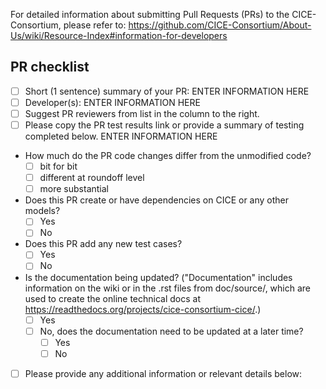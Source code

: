 
For detailed information about submitting Pull Requests (PRs) to the CICE-Consortium,
please refer to: <https://github.com/CICE-Consortium/About-Us/wiki/Resource-Index#information-for-developers>


## PR checklist
- [ ] Short (1 sentence) summary of your PR: 
    ENTER INFORMATION HERE
- [ ] Developer(s): 
    ENTER INFORMATION HERE
- [ ] Suggest PR reviewers from list in the column to the right.
- [ ] Please copy the PR test results link or provide a summary of testing completed below.
    ENTER INFORMATION HERE 
- How much do the PR code changes differ from the unmodified code? 
    - [ ] bit for bit
    - [ ] different at roundoff level
    - [ ] more substantial 
- Does this PR create or have dependencies on CICE or any other models?
    - [ ] Yes
    - [ ] No
- Does this PR add any new test cases?
    - [ ] Yes
    - [ ] No
- Is the documentation being updated? ("Documentation" includes information on the wiki or in the .rst files from doc/source/, which are used to create the online technical docs at https://readthedocs.org/projects/cice-consortium-cice/.)
    - [ ] Yes
    - [ ] No, does the documentation need to be updated at a later time?
        - [ ] Yes
        - [ ] No 
- [ ] Please provide any additional information or relevant details below:
